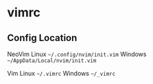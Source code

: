 # vimrc

## Config Location

NeoVim
Linux `~/.config/nvim/init.vim`
Windows `~/AppData/Local/nvim/init.vim`

Vim
Linux `~/.vimrc`
Windows `~/_vimrc`


